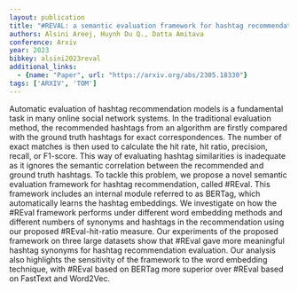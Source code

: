 ```yaml
---
layout: publication
title: "#REVAL: a semantic evaluation framework for hashtag recommendation"
authors: Alsini Areej, Huynh Du Q., Datta Amitava
conference: Arxiv
year: 2023
bibkey: alsini2023reval
additional_links:
  - {name: "Paper", url: "https://arxiv.org/abs/2305.18330"}
tags: ['ARXIV', 'TOM']
---
```

Automatic evaluation of hashtag recommendation models is a fundamental task in many online social network systems. In the traditional evaluation method, the recommended hashtags from an algorithm are firstly compared with the ground truth hashtags for exact correspondences. The number of exact matches is then used to calculate the hit rate, hit ratio, precision, recall, or F1-score. This way of evaluating hashtag similarities is inadequate as it ignores the semantic correlation between the recommended and ground truth hashtags. To tackle this problem, we propose a novel semantic evaluation framework for hashtag recommendation, called #REval. This framework includes an internal module referred to as BERTag, which automatically learns the hashtag embeddings. We investigate on how the #REval framework performs under different word embedding methods and different numbers of synonyms and hashtags in the recommendation using our proposed #REval-hit-ratio measure. Our experiments of the proposed framework on three large datasets show that #REval gave more meaningful hashtag synonyms for hashtag recommendation evaluation. Our analysis also highlights the sensitivity of the framework to the word embedding technique, with #REval based on BERTag more superior over #REval based on FastText and Word2Vec.